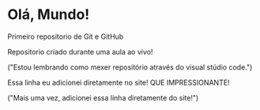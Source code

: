 # Olá, Mundo!
 Primeiro repositorio de Git e GitHub

 Repositorio criado durante uma aula ao vivo!

 ("Estou lembrando como mexer repositório através do visual stúdio code.")
 
 Essa linha eu adicionei diretamente no site! QUE IMPRESSIONANTE!
 
 ("Mais uma vez, adicionei essa linha diretamente do site!")
